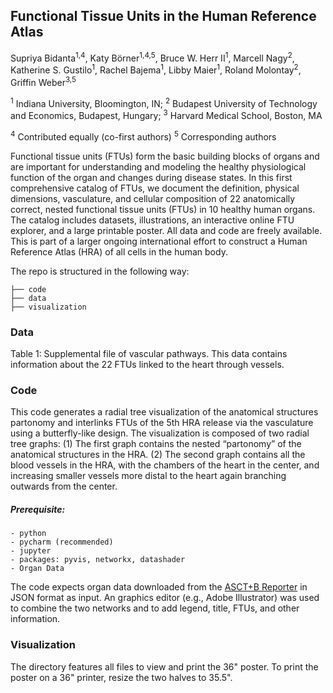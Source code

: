 ## Functional Tissue Units in the Human Reference Atlas

Supriya Bidanta<sup>1,4</sup>, Katy Börner<sup>1,4,5</sup>, Bruce W. Herr II<sup>1</sup>, Marcell Nagy<sup>2</sup>, Katherine S. Gustilo<sup>1</sup>, Rachel Bajema<sup>1</sup>, Libby Maier<sup>1</sup>, Roland Molontay<sup>2</sup>, Griffin Weber<sup>3,5</sup>

<sup>1</sup> Indiana University, Bloomington, IN; 
<sup>2</sup> Budapest University of Technology and Economics, Budapest, Hungary;
<sup>3</sup> Harvard Medical School, Boston, MA

<sup>4</sup> Contributed equally (co-first authors)
<sup>5</sup> Corresponding authors 

Functional tissue units (FTUs) form the basic building blocks of organs and are important for understanding and modeling the healthy physiological function of the organ and changes during disease states. In this first comprehensive catalog of FTUs, we document the definition, physical dimensions, vasculature, and cellular composition of 22 anatomically correct, nested functional tissue units (FTUs) in 10 healthy human organs. The catalog includes datasets, illustrations, an interactive online FTU explorer, and a large printable poster. All data and code are freely available. This is part of a larger ongoing international effort to construct a Human Reference Atlas (HRA) of all cells in the human body.

The repo is structured in the following way:

```
├── code
├── data
├── visualization
```

### Data

Table 1: Supplemental file of vascular pathways. This data contains information about the 22 FTUs linked to the heart through vessels. 
  
### Code

This code generates a radial tree visualization of the anatomical structures partonomy and interlinks FTUs of the 5th HRA release via the vasculature using a butterfly-like design. The visualization is composed of two radial tree graphs: (1) The first graph contains the nested “partonomy” of the anatomical structures in the HRA. (2) The second graph contains all the blood vessels in the HRA, with the chambers of the heart in the center, and increasing smaller vessels more distal to the heart again branching outwards from the center.

##### Prerequisite:
    - python
    - pycharm (recommended)
    - jupyter
    - packages: pyvis, networkx, datashader
    - Organ Data

The code expects organ data downloaded from the <a href="https://hubmapconsortium.github.io/ccf-asct-reporter" target="_blank">ASCT+B Reporter</a> in JSON format as input. 
An graphics editor (e.g., Adobe Illustrator) was used to combine the two networks and to add legend, title, FTUs, and other information.

### Visualization
The directory features all files to view and print the 36" poster. To print the poster on a 36" printer, resize the two halves to 35.5".



  
    

